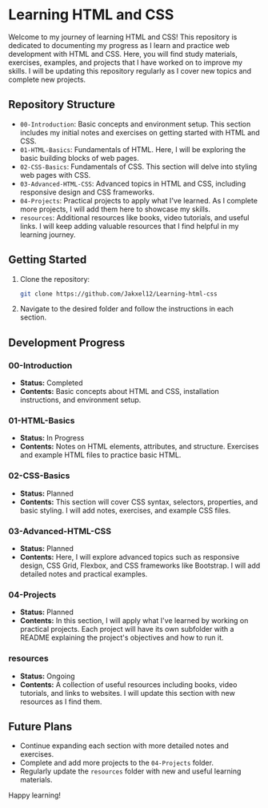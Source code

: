 # Learning HTML and CSS

Welcome to my journey of learning HTML and CSS! This repository is dedicated to documenting my progress as I learn and practice web development with HTML and CSS. Here, you will find study materials, exercises, examples, and projects that I have worked on to improve my skills. I will be updating this repository regularly as I cover new topics and complete new projects.

## Repository Structure

- `00-Introduction`: Basic concepts and environment setup. This section includes my initial notes and exercises on getting started with HTML and CSS.
- `01-HTML-Basics`: Fundamentals of HTML. Here, I will be exploring the basic building blocks of web pages.
- `02-CSS-Basics`: Fundamentals of CSS. This section will delve into styling web pages with CSS.
- `03-Advanced-HTML-CSS`: Advanced topics in HTML and CSS, including responsive design and CSS frameworks.
- `04-Projects`: Practical projects to apply what I've learned. As I complete more projects, I will add them here to showcase my skills.
- `resources`: Additional resources like books, video tutorials, and useful links. I will keep adding valuable resources that I find helpful in my learning journey.

## Getting Started

1. Clone the repository:
    ```bash
    git clone https://github.com/Jakxel12/Learning-html-css
    ```
2. Navigate to the desired folder and follow the instructions in each section.

## Development Progress

### 00-Introduction
- **Status:** Completed
- **Contents:** Basic concepts about HTML and CSS, installation instructions, and environment setup.

### 01-HTML-Basics
- **Status:** In Progress
- **Contents:** Notes on HTML elements, attributes, and structure. Exercises and example HTML files to practice basic HTML.

### 02-CSS-Basics
- **Status:** Planned
- **Contents:** This section will cover CSS syntax, selectors, properties, and basic styling. I will add notes, exercises, and example CSS files.

### 03-Advanced-HTML-CSS
- **Status:** Planned
- **Contents:** Here, I will explore advanced topics such as responsive design, CSS Grid, Flexbox, and CSS frameworks like Bootstrap. I will add detailed notes and practical examples.

### 04-Projects
- **Status:** Planned
- **Contents:** In this section, I will apply what I've learned by working on practical projects. Each project will have its own subfolder with a README explaining the project's objectives and how to run it.

### resources
- **Status:** Ongoing
- **Contents:** A collection of useful resources including books, video tutorials, and links to websites. I will update this section with new resources as I find them.

## Future Plans

- Continue expanding each section with more detailed notes and exercises.
- Complete and add more projects to the `04-Projects` folder.
- Regularly update the `resources` folder with new and useful learning materials.

Happy learning!
